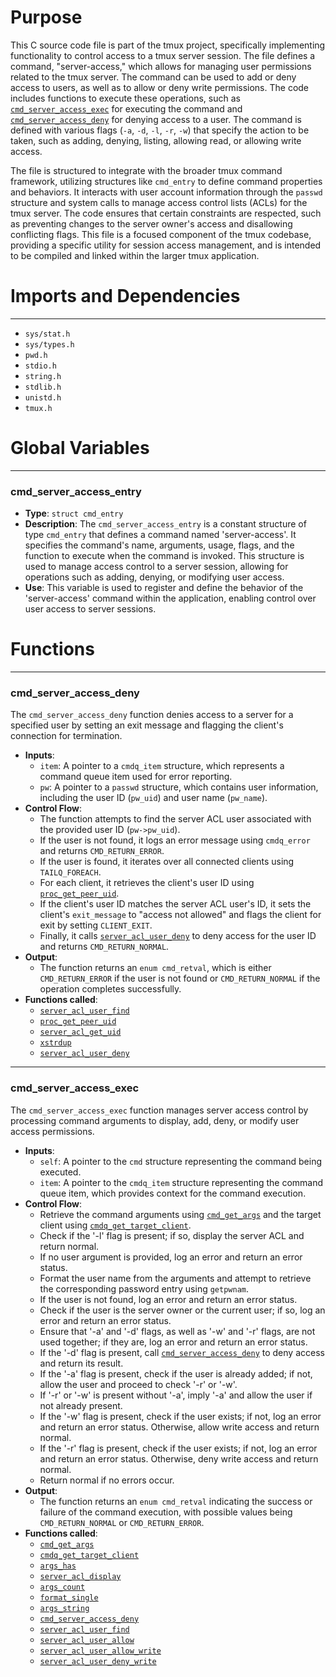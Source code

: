 # Purpose
This C source code file is part of the tmux project, specifically implementing functionality to control access to a tmux server session. The file defines a command, "server-access," which allows for managing user permissions related to the tmux server. The command can be used to add or deny access to users, as well as to allow or deny write permissions. The code includes functions to execute these operations, such as [`cmd_server_access_exec`](#cmd_server_access_exec) for executing the command and [`cmd_server_access_deny`](#cmd_server_access_deny) for denying access to a user. The command is defined with various flags (`-a`, `-d`, `-l`, `-r`, `-w`) that specify the action to be taken, such as adding, denying, listing, allowing read, or allowing write access.

The file is structured to integrate with the broader tmux command framework, utilizing structures like `cmd_entry` to define command properties and behaviors. It interacts with user account information through the `passwd` structure and system calls to manage access control lists (ACLs) for the tmux server. The code ensures that certain constraints are respected, such as preventing changes to the server owner's access and disallowing conflicting flags. This file is a focused component of the tmux codebase, providing a specific utility for session access management, and is intended to be compiled and linked within the larger tmux application.
# Imports and Dependencies

---
- `sys/stat.h`
- `sys/types.h`
- `pwd.h`
- `stdio.h`
- `string.h`
- `stdlib.h`
- `unistd.h`
- `tmux.h`


# Global Variables

---
### cmd_server_access_entry
- **Type**: `struct cmd_entry`
- **Description**: The `cmd_server_access_entry` is a constant structure of type `cmd_entry` that defines a command named 'server-access'. It specifies the command's name, arguments, usage, flags, and the function to execute when the command is invoked. This structure is used to manage access control to a server session, allowing for operations such as adding, denying, or modifying user access.
- **Use**: This variable is used to register and define the behavior of the 'server-access' command within the application, enabling control over user access to server sessions.


# Functions

---
### cmd_server_access_deny<!-- {{#callable:cmd_server_access_deny}} -->
The `cmd_server_access_deny` function denies access to a server for a specified user by setting an exit message and flagging the client's connection for termination.
- **Inputs**:
    - `item`: A pointer to a `cmdq_item` structure, which represents a command queue item used for error reporting.
    - `pw`: A pointer to a `passwd` structure, which contains user information, including the user ID (`pw_uid`) and user name (`pw_name`).
- **Control Flow**:
    - The function attempts to find the server ACL user associated with the provided user ID (`pw->pw_uid`).
    - If the user is not found, it logs an error message using `cmdq_error` and returns `CMD_RETURN_ERROR`.
    - If the user is found, it iterates over all connected clients using `TAILQ_FOREACH`.
    - For each client, it retrieves the client's user ID using [`proc_get_peer_uid`](proc.c.driver.md#proc_get_peer_uid).
    - If the client's user ID matches the server ACL user's ID, it sets the client's `exit_message` to "access not allowed" and flags the client for exit by setting `CLIENT_EXIT`.
    - Finally, it calls [`server_acl_user_deny`](server-acl.c.driver.md#server_acl_user_deny) to deny access for the user ID and returns `CMD_RETURN_NORMAL`.
- **Output**:
    - The function returns an `enum cmd_retval`, which is either `CMD_RETURN_ERROR` if the user is not found or `CMD_RETURN_NORMAL` if the operation completes successfully.
- **Functions called**:
    - [`server_acl_user_find`](server-acl.c.driver.md#server_acl_user_find)
    - [`proc_get_peer_uid`](proc.c.driver.md#proc_get_peer_uid)
    - [`server_acl_get_uid`](server-acl.c.driver.md#server_acl_get_uid)
    - [`xstrdup`](xmalloc.c.driver.md#xstrdup)
    - [`server_acl_user_deny`](server-acl.c.driver.md#server_acl_user_deny)


---
### cmd_server_access_exec<!-- {{#callable:cmd_server_access_exec}} -->
The `cmd_server_access_exec` function manages server access control by processing command arguments to display, add, deny, or modify user access permissions.
- **Inputs**:
    - `self`: A pointer to the `cmd` structure representing the command being executed.
    - `item`: A pointer to the `cmdq_item` structure representing the command queue item, which provides context for the command execution.
- **Control Flow**:
    - Retrieve the command arguments using [`cmd_get_args`](cmd.c.driver.md#cmd_get_args) and the target client using [`cmdq_get_target_client`](cmd-queue.c.driver.md#cmdq_get_target_client).
    - Check if the '-l' flag is present; if so, display the server ACL and return normal.
    - If no user argument is provided, log an error and return an error status.
    - Format the user name from the arguments and attempt to retrieve the corresponding password entry using `getpwnam`.
    - If the user is not found, log an error and return an error status.
    - Check if the user is the server owner or the current user; if so, log an error and return an error status.
    - Ensure that '-a' and '-d' flags, as well as '-w' and '-r' flags, are not used together; if they are, log an error and return an error status.
    - If the '-d' flag is present, call [`cmd_server_access_deny`](#cmd_server_access_deny) to deny access and return its result.
    - If the '-a' flag is present, check if the user is already added; if not, allow the user and proceed to check '-r' or '-w'.
    - If '-r' or '-w' is present without '-a', imply '-a' and allow the user if not already present.
    - If the '-w' flag is present, check if the user exists; if not, log an error and return an error status. Otherwise, allow write access and return normal.
    - If the '-r' flag is present, check if the user exists; if not, log an error and return an error status. Otherwise, deny write access and return normal.
    - Return normal if no errors occur.
- **Output**:
    - The function returns an `enum cmd_retval` indicating the success or failure of the command execution, with possible values being `CMD_RETURN_NORMAL` or `CMD_RETURN_ERROR`.
- **Functions called**:
    - [`cmd_get_args`](cmd.c.driver.md#cmd_get_args)
    - [`cmdq_get_target_client`](cmd-queue.c.driver.md#cmdq_get_target_client)
    - [`args_has`](arguments.c.driver.md#args_has)
    - [`server_acl_display`](server-acl.c.driver.md#server_acl_display)
    - [`args_count`](arguments.c.driver.md#args_count)
    - [`format_single`](format.c.driver.md#format_single)
    - [`args_string`](arguments.c.driver.md#args_string)
    - [`cmd_server_access_deny`](#cmd_server_access_deny)
    - [`server_acl_user_find`](server-acl.c.driver.md#server_acl_user_find)
    - [`server_acl_user_allow`](server-acl.c.driver.md#server_acl_user_allow)
    - [`server_acl_user_allow_write`](server-acl.c.driver.md#server_acl_user_allow_write)
    - [`server_acl_user_deny_write`](server-acl.c.driver.md#server_acl_user_deny_write)


